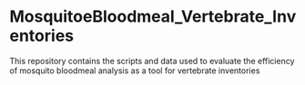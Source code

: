 # MosquitoeBloodmeal_Vertebrate_Inventories
This repository contains the scripts and data used to evaluate the efficiency of mosquito bloodmeal analysis as a tool for vertebrate inventories
